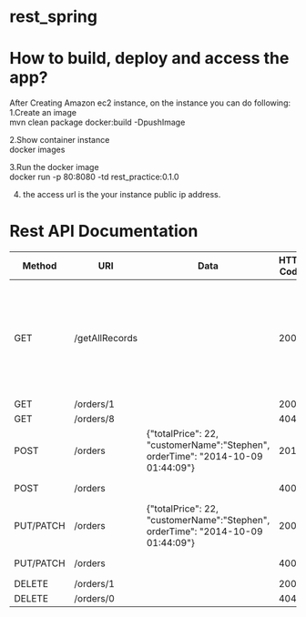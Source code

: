 # rest_spring

How to build, deploy and access the app? 
================
After Creating Amazon ec2 instance, on the instance you can do following:<br />
1.Create an image<br />
  mvn clean package docker:build -DpushImage

2.Show container instance<br />
  docker images<br />

3.Run the docker image<br />
  docker run -p 80:8080 -td rest_practice:0.1.0 <br />

4. the access url is the your instance public ip address.<br />

Rest API Documentation
=====
| Method | URI | Data | HTTP Code | Response (in JSON) |
| ------ | --- | ---- | --------- | ------------------ |
| GET | /getAllRecords |  | 200 | [{"value": "aba","isPalindrome": true,"date": "07-12-0032 07:10:04"},{"value": "abcdef%^$","isPalindrome": false,"date": "07-12-0032 07:10:20"},{"value": "cbc","isPalindrome": true,"date": "07-12-0032 07:10:11"}] |
| GET | /orders/1 |  | 200 | |
| GET | /orders/8 |  | 404 | {"error":"Not found 8"} |
| POST |/orders | 	{"totalPrice": 22, "customerName":"Stephen", orderTime": "2014-10-09 01:44:09"}	|201|	{"orderId": 163,"orderTime": 1412838000000,"totalPrice": 22,"customerName": "Stephen"}|
| POST |/orders |  | 400 | {"customerName": ["This field is required"]} |
| PUT/PATCH | /orders | {"totalPrice": 22, "customerName":"Stephen", orderTime": "2014-10-09 01:44:09"}	|200|	{"orderId": 164,"orderTime": 1412838000000,"totalPrice": 22,"customerName": "Stephen"}|
| PUT/PATCH |/orders |  | 400 | {"customerName": ["This field is required"]} |
| DELETE | /orders/1 |  | 200 | {"msg":"Deleted 1"} |
| DELETE | /orders/0 |  | 404 | {"error":"Not found 0"} |
